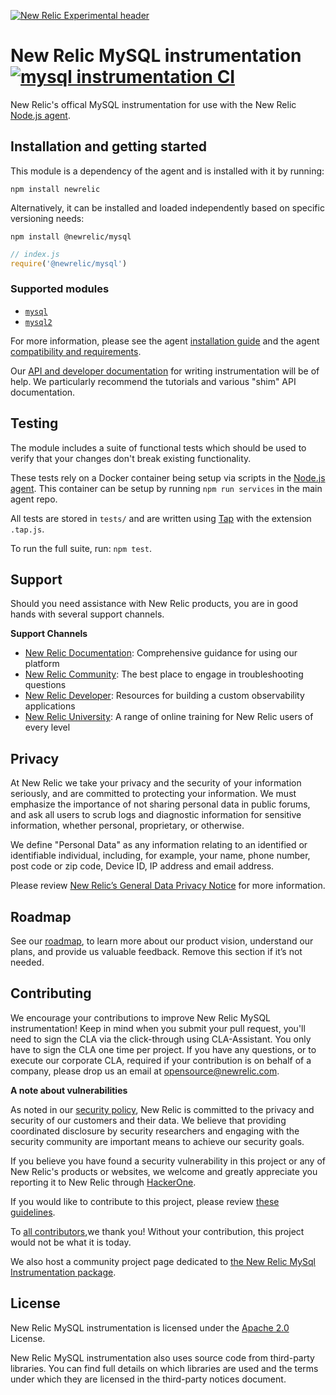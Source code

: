 [![New Relic Experimental header](https://github.com/newrelic/opensource-website/raw/master/src/images/categories/Experimental.png)](https://opensource.newrelic.com/oss-category/#new-relic-experimental)

# New Relic MySQL instrumentation [![mysql instrumentation CI][1]][2]

New Relic's offical MySQL instrumentation for use with the New Relic [Node.js
agent](https://github.com/newrelic/node-newrelic).

## Installation and getting started

This module is a dependency of the agent and is installed with it by running:

```
npm install newrelic
```

Alternatively, it can be installed and loaded independently based on specific
versioning needs:

```
npm install @newrelic/mysql
```
```js
// index.js
require('@newrelic/mysql')
```

### Supported modules

- [`mysql`](https://www.npmjs.com/package/mysql)
- [`mysql2`](https://www.npmjs.com/package/mysql2)

For more information, please see the agent [installation guide][3] and the agent [compatibility and
requirements][4].

Our [API and developer documentation](http://newrelic.github.io/node-newrelic/docs/) for writing
instrumentation will be of help. We particularly recommend the tutorials and various "shim" API
documentation.

## Testing

The module includes a suite of functional tests which should be used to verify that your changes
don't break existing functionality.

These tests rely on a Docker container being setup via scripts in the [Node.js
agent](https://github.com/newrelic/node-newrelic). This container can be setup by running `npm run
services` in the main agent repo.

All tests are stored in `tests/` and are written using [Tap](https://www.npmjs.com/package/tap) with
the extension `.tap.js`.

To run the full suite, run: `npm test`.

## Support


Should you need assistance with New Relic products, you are in good hands with several support channels.

**Support Channels**

* [New Relic Documentation](https://docs.newrelic.com/docs/agents/nodejs-agent/getting-started/introduction-new-relic-nodejs): Comprehensive guidance for using our platform
* [New Relic Community](https://discuss.newrelic.com/tags/nodeagent): The best place to engage in troubleshooting questions
* [New Relic Developer](https://developer.newrelic.com/): Resources for building a custom observability applications
* [New Relic University](https://learn.newrelic.com/): A range of online training for New Relic users of every level

## Privacy

At New Relic we take your privacy and the security of your information seriously, and are
committed to protecting your information. We must emphasize the importance of not sharing
personal data in public forums, and ask all users to scrub logs and diagnostic information
for sensitive information, whether personal, proprietary, or otherwise.

We define "Personal Data" as any information relating to an identified or identifiable
individual, including, for example, your name, phone number, post code or zip code,
Device ID, IP address and email address.

Please review [New Relic’s General Data Privacy Notice](https://newrelic.com/termsandconditions/privacy) for more information.

## Roadmap
See our [roadmap](https://github.com/newrelic/node-newrelic/blob/main/ROADMAP_Node.md), to learn more about our product vision,
understand our plans, and provide us valuable feedback. Remove this section if it’s not needed.

## Contributing
We encourage your contributions to improve New Relic MySQL instrumentation!  Keep in mind
when you submit your pull request, you'll need to sign the CLA via the click-through using
CLA-Assistant. You only have to sign the CLA one time per project.
If you have any questions, or to execute our corporate CLA, required if your contribution
is on behalf of a company,  please drop us an email at opensource@newrelic.com.

**A note about vulnerabilities**

As noted in our [security policy](https://github.com/newrelic/node-newrelic-mysql/security/policy), New Relic is committed to
the privacy and security of our customers and their data. We believe that providing
coordinated disclosure by security researchers and engaging with the security community
are important means to achieve our security goals.

If you believe you have found a security vulnerability in this project or any of New Relic's
products or websites, we welcome and greatly appreciate you reporting it to New Relic
through [HackerOne](https://hackerone.com/newrelic).

If you would like to contribute to this project, please review [these guidelines](https://github.com/newrelic/node-newrelic-mysql/blob/main/CONTRIBUTING.md).

To [all contributors](https://github.com/newrelic/node-newrelic-mysql/graphs/contributors),we thank you!  Without your contribution,
this project would not be what it is today.

We also host a community project page dedicated to
[the New Relic MySql Instrumentation package](https://opensource.newrelic.com/newrelic/node-newrelic-mysql).

## License
New Relic MySQL instrumentation is licensed under the [Apache
2.0](http://apache.org/licenses/LICENSE-2.0.txt) License.

New Relic MySQL instrumentation also uses source code from third-party libraries. You can find full
details on which libraries are used and the terms under which they are licensed in the third-party
notices document.

[1]: https://github.com/newrelic/node-newrelic-mysql/workflows/mysql%20Instrumentation%20CI/badge.svg
[2]: https://github.com/newrelic/node-newrelic-mysql/actions
[3]: https://docs.newrelic.com/docs/agents/nodejs-agent/installation-configuration/install-nodejs-agent
[4]: https://docs.newrelic.com/docs/agents/nodejs-agent/getting-started/compatibility-requirements-nodejs-agent
